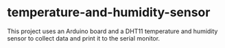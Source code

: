 # temperature-and-humidity-sensor
This project uses an Arduino board and a DHT11 temperature and humidity sensor to collect data and print it to the serial monitor.
